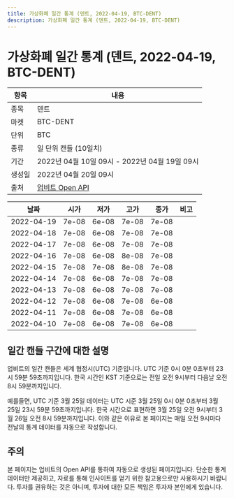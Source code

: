 ```yaml
---
title: 가상화폐 일간 통계 (덴트, 2022-04-19, BTC-DENT)
description: 가상화폐 일간 통계 (덴트, 2022-04-19, BTC-DENT)
---
```



가상화폐 일간 통계 (덴트, 2022-04-19, BTC-DENT)
===

|항목|내용|
|--|--|
|종목|덴트|
|마켓|BTC-DENT|
|단위|BTC|
|종류|일 단위 캔들 (10일치)|
|기간|2022년 04월 10일 09시 - 2022년 04월 19일 09시|
|생성일|2022년 04월 20일 09시|
|출처|[업비트 Open API](https://docs.upbit.com)|


|날짜|시가|저가|고가|종가|비고|
|--|--|--|--|--|--|
|2022-04-19|7e-08|6e-08|7e-08|7e-08|    |
|2022-04-18|7e-08|6e-08|7e-08|7e-08|    |
|2022-04-17|7e-08|6e-08|7e-08|7e-08|    |
|2022-04-16|7e-08|6e-08|8e-08|7e-08|    |
|2022-04-15|7e-08|7e-08|8e-08|7e-08|    |
|2022-04-14|7e-08|6e-08|7e-08|7e-08|    |
|2022-04-13|7e-08|6e-08|7e-08|7e-08|    |
|2022-04-12|7e-08|6e-08|7e-08|6e-08|    |
|2022-04-11|7e-08|6e-08|7e-08|6e-08|    |
|2022-04-10|7e-08|6e-08|7e-08|6e-08|    |


일간 캔들 구간에 대한 설명
---


업비트의 일간 캔들은 세계 협정시(UTC) 기준입니다. 
UTC 기준 0시 0분 0초부터 23시 59분 59초까지입니다. 
한국 시간인 KST 기준으로는 전일 오전 9시부터 다음날 오전 8시 59분까지입니다. 


예를들면, UTC 기준 3월 25일 데이터는 UTC 시준 3월 25일 0시 0분 0초부터 3월 25일 23시 59분 59초까지입니다. 
한국 시간으로 표현하면 3월 25일 오전 9시부터 3월 26일 오전 8시 59분까지입니다. 
이와 같은 이유로 본 페이지는 매일 오전 9시마다 전날의 통계 데이터를 자동으로 작성합니다. 


주의
---


본 페이지는 업비트의 Open API를 통하여 자동으로 생성된 페이지입니다. 
단순한 통계 데이터만 제공하고, 자료를 통해 인사이트를 얻기 위한 참고용으로만 사용하시기 바랍니다. 
투자를 권유하는 것은 아니며, 투자에 대한 모든 책임은 투자자 본인에게 있습니다. 
